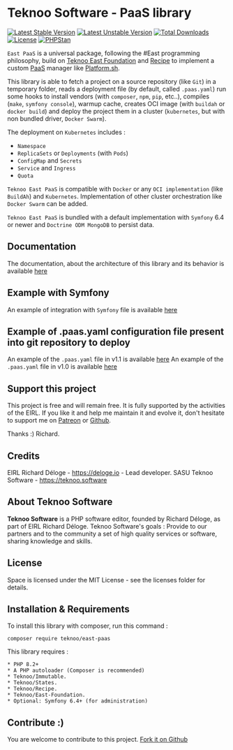 Teknoo Software - PaaS library
==============================

[![Latest Stable Version](https://poser.pugx.org/teknoo/east-paas/v/stable)](https://packagist.org/packages/teknoo/east-paas)
[![Latest Unstable Version](https://poser.pugx.org/teknoo/east-paas/v/unstable)](https://packagist.org/packages/teknoo/east-paas)
[![Total Downloads](https://poser.pugx.org/teknoo/east-paas/downloads)](https://packagist.org/packages/teknoo/east-paas)
[![License](https://poser.pugx.org/teknoo/east-paas/license)](https://packagist.org/packages/teknoo/east-paas)
[![PHPStan](https://img.shields.io/badge/PHPStan-enabled-brightgreen.svg?style=flat)](https://github.com/phpstan/phpstan)

`East PaaS` is a universal package, following the #East programming philosophy, build on
[Teknoo East Foundation](https://github.com/TeknooSoftware/east-foundation) and
[Recipe](https://github.com/TeknooSoftware/recipe) to implement a custom
[PaaS](https://en.wikipedia.org/wiki/Platform_as_a_service) manager like [Platform.sh](https://platform.sh/).

This library is able to fetch a project on a source repository (like `Git`) in a temporary folder, reads a deployment
file (by default, called `.paas.yaml`) run some hooks to install vendors (with `composer`, `npm`, `pip`, etc..), 
compiles (`make`, `symfony console`), warmup cache, creates OCI image (with `buildah` or `docker build`) and deploy the
project them in a cluster (`kubernetes`, but with non bundled driver, `Docker Swarm`).

The deployment on `Kubernetes` includes :
- `Namespace`
- `ReplicaSets` or `Deployments` (with `Pods`)
- `ConfigMap` and `Secrets`
- `Service` and `Ingress`
- `Quota`

`Teknoo East PaaS` is compatible with `Docker` or any `OCI implementation` (like `BuildAh`) and `Kubernetes`.
Implementation of other cluster orchestration like `Docker Swarm` can be added.

`Teknoo East PaaS` is bundled with a default implementation with `Symfony` 6.4 or newer and `Doctrine ODM MongoDB` to
persist data.

Documentation
------------
The documentation, about the architecture of this library and its behavior is available [here](documentation/README.md)

Example with Symfony
--------------------
An example of integration with `Symfony` file is available [here](documentation/example.symfony.md)

Example of **.paas.yaml** configuration file present into git repository to deploy
---------------------------------------------------------------------------------
An example of the `.paas.yaml` file in v1.1 is available [here](documentation/example.paas.1.1.md)
An example of the `.paas.yaml` file in v1.0 is available [here](documentation/example.paas.1.0.md)

Support this project
---------------------
This project is free and will remain free. It is fully supported by the activities of the EIRL.
If you like it and help me maintain it and evolve it, don't hesitate to support me on
[Patreon](https://patreon.com/teknoo_software) or [Github](https://github.com/sponsors/TeknooSoftware).

Thanks :) Richard.

Credits
-------
EIRL Richard Déloge - <https://deloge.io> - Lead developer.
SASU Teknoo Software - <https://teknoo.software>

About Teknoo Software
---------------------
**Teknoo Software** is a PHP software editor, founded by Richard Déloge, as part of EIRL Richard Déloge.
Teknoo Software's goals : Provide to our partners and to the community a set of high quality services or software,
sharing knowledge and skills.

License
-------
Space is licensed under the MIT License - see the licenses folder for details.

Installation & Requirements
---------------------------
To install this library with composer, run this command :

    composer require teknoo/east-paas

This library requires :

    * PHP 8.2+
    * A PHP autoloader (Composer is recommended)
    * Teknoo/Immutable.
    * Teknoo/States.
    * Teknoo/Recipe.
    * Teknoo/East-Foundation.
    * Optional: Symfony 6.4+ (for administration)

Contribute :)
-------------
You are welcome to contribute to this project. [Fork it on Github](CONTRIBUTING.md)
